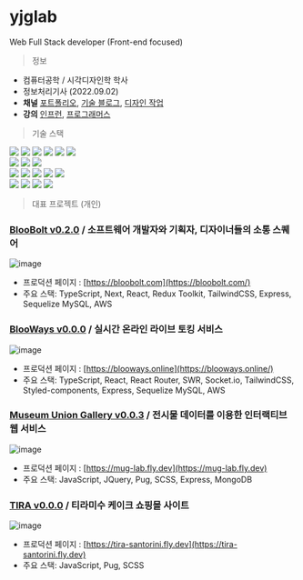 # yjglab
Web Full Stack developer (Front-end focused)

> 정보
- 컴퓨터공학 / 시각디자인학 학사
- 정보처리기사 (2022.09.02)
- **채널** [포트폴리오](https://yukjaekyeong.web.app/), [기술 블로그](https://yjg-lab.tistory.com), [디자인 작업](https://www.behance.net/yukjaegyong)
- **강의** [인프런](https://inf.run/8zxx), [프로그래머스](https://school.programmers.co.kr/learn/courses/16290/16290-%EB%8D%B0%EC%9D%B4%ED%84%B0-%EA%B3%BC%ED%95%99%EC%9D%84-%EC%9C%84%ED%95%9C-%ED%8C%8C%EC%9D%B4%EC%8D%AC-numpy)


> 기술 스택

<div> 
<img src="https://img.shields.io/badge/TypeScript-3178C6?style=for-the-badge&logo=TypeScript&logoColor=white">
<img src="https://img.shields.io/badge/React-61DAFB?style=for-the-badge&logo=React&logoColor=white">
<img src="https://img.shields.io/badge/Redux-764ABC?style=for-the-badge&logo=Redux&logoColor=white">
<img src="https://img.shields.io/badge/Redux Toolkit-764ABC?style=for-the-badge&logo=Redux&logoColor=white">
<img src="https://img.shields.io/badge/Redux Saga-999999?style=for-the-badge&logo=ReduxSaga&logoColor=white">
<img src="https://img.shields.io/badge/Next.js-000000?style=for-the-badge&logo=Next.js&logoColor=white">
</div>

<div>
<img src="https://img.shields.io/badge/Tailwindcss-06B6D4?style=for-the-badge&logo=Tailwindcss&logoColor=white">
<img src="https://img.shields.io/badge/Pug-A86454?style=for-the-badge&logo=Pug&logoColor=white">
<img src="https://img.shields.io/badge/Sass-CC6699?style=for-the-badge&logo=Sass&logoColor=white">
</div>

<div> 
<img src="https://img.shields.io/badge/Express-000000?style=for-the-badge&logo=Express&logoColor=white">
<img src="https://img.shields.io/badge/Sequelize-52B0E7?style=for-the-badge&logo=Sequelize&logoColor=white">
<img src="https://img.shields.io/badge/AmazonAWS-232F3E?style=for-the-badge&logo=AmazonAWS&logoColor=white">
<img src="https://img.shields.io/badge/AWSLambda-FF9900?style=for-the-badge&logo=AWSLambda&logoColor=white">
<img src="https://img.shields.io/badge/MongoDB-47A248?style=for-the-badge&logo=MongoDB&logoColor=white">
</div>

<div> 
<img src="https://img.shields.io/badge/Illustrator-FF9A00?style=for-the-badge&logo=AdobeIllustrator&logoColor=white">
<img src="https://img.shields.io/badge/Photoshop-31A8FF?style=for-the-badge&logo=AdobePhotoshop&logoColor=white">
<img src="https://img.shields.io/badge/InDesign-FF3366?style=for-the-badge&logo=AdobeInDesign&logoColor=white">
<img src="https://img.shields.io/badge/Premiere Pro-9999FF?style=for-the-badge&logo=AdobePremierePro&logoColor=white">
</div>

>

> 대표 프로젝트 (개인)

### [BlooBolt v0.2.0](https://github.com/yjglab/BlooBolt) / 소프트웨어 개발자와 기획자, 디자이너들의 소통 스퀘어

![image](https://github.com/yjglab/yjglab/assets/70316567/b4e676d1-855f-4e5f-8e12-73032a1c421b)

- 프로덕션 페이지 : [https://bloobolt.com](https://bloobolt.com/)
- 주요 스택: TypeScript, Next, React, Redux Toolkit, TailwindCSS, Express, Sequelize MySQL, AWS

### [BlooWays v0.0.0](https://github.com/yjglab/BlooWays) / 실시간 온라인 라이브 토킹 서비스

![image](https://github.com/yjglab/yjglab/assets/70316567/b93ea82a-31de-4e26-b88a-3d77d37036e2)

- 프로덕션 페이지 : [https://blooways.online](https://blooways.online/) 
- 주요 스택: TypeScript, React, React Router, SWR, Socket.io, TailwindCSS, Styled-components, Express, Sequelize MySQL, AWS

### [Museum Union Gallery v0.0.3](https://github.com/yjglab/MuG) / 전시물 데이터를 이용한 인터랙티브 웹 서비스

![image](https://github.com/yjglab/yjglab/assets/70316567/cc40ae6c-db72-4adb-b5db-6688f3b87b2e)

- 프로덕션 페이지 : [https://mug-lab.fly.dev](https://mug-lab.fly.dev)
- 주요 스택: JavaScript, JQuery, Pug, SCSS, Express, MongoDB

### [TIRA v0.0.0](https://github.com/yjglab/tira-santorini) / 티라미수 케이크 쇼핑몰 사이트

![image](https://github.com/yjglab/yjglab/assets/70316567/dbc717b1-ad83-4f1a-9ea9-1d9469fba0a0)


- 프로덕션 페이지 : [https://tira-santorini.fly.dev](https://tira-santorini.fly.dev)
- 주요 스택: JavaScript, Pug, SCSS
